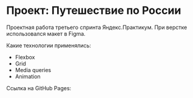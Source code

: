 # Проект: Путешествие по России

Проектная работа третьего спринта Яндекс.Практикум.
При верстке использовался макет в Figma.

Какие технологии применялись:

- Flexbox
- Grid
- Media queries
- Animation

Ссылка на GitHub Pages:

